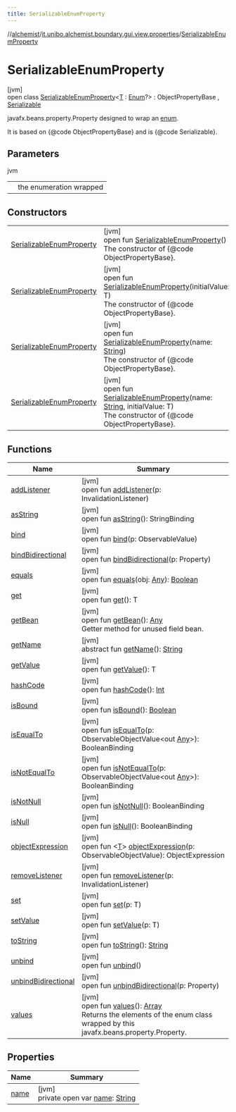 ```yaml
---
title: SerializableEnumProperty
---
```

//[alchemist](../../../index.html)/[it.unibo.alchemist.boundary.gui.view.properties](../index.html)/[SerializableEnumProperty](index.html)



# SerializableEnumProperty



[jvm]\
open class [SerializableEnumProperty](index.html)<[T](index.html) : [Enum](https://docs.oracle.com/javase/8/docs/api/java/lang/Enum.html)<T>?> : ObjectPropertyBase<T> , [Serializable](https://docs.oracle.com/javase/8/docs/api/java/io/Serializable.html)

javafx.beans.property.Property designed to wrap an [enum](https://docs.oracle.com/javase/8/docs/api/java/lang/Enum.html). 



 It is based on {@code ObjectPropertyBase} and is {@code Serializable}.



## Parameters


jvm

| | |
|---|---|
| <T> | the enumeration wrapped |



## Constructors


| | |
|---|---|
| [SerializableEnumProperty](-serializable-enum-property.html) | [jvm]<br>open fun [SerializableEnumProperty](-serializable-enum-property.html)()<br>The constructor of {@code ObjectPropertyBase}. |
| [SerializableEnumProperty](-serializable-enum-property.html) | [jvm]<br>open fun [SerializableEnumProperty](-serializable-enum-property.html)(initialValue: T)<br>The constructor of {@code ObjectPropertyBase}. |
| [SerializableEnumProperty](-serializable-enum-property.html) | [jvm]<br>open fun [SerializableEnumProperty](-serializable-enum-property.html)(name: [String](https://docs.oracle.com/javase/8/docs/api/java/lang/String.html))<br>The constructor of {@code ObjectPropertyBase}. |
| [SerializableEnumProperty](-serializable-enum-property.html) | [jvm]<br>open fun [SerializableEnumProperty](-serializable-enum-property.html)(name: [String](https://docs.oracle.com/javase/8/docs/api/java/lang/String.html), initialValue: T)<br>The constructor of {@code ObjectPropertyBase}. |


## Functions


| Name | Summary |
|---|---|
| [addListener](index.html#-511801938%2FFunctions%2F-134779887) | [jvm]<br>open fun [addListener](index.html#-511801938%2FFunctions%2F-134779887)(p: InvalidationListener) |
| [asString](index.html#-1664924783%2FFunctions%2F-134779887) | [jvm]<br>open fun [asString](index.html#-1664924783%2FFunctions%2F-134779887)(): StringBinding |
| [bind](index.html#1615523349%2FFunctions%2F-134779887) | [jvm]<br>open fun [bind](index.html#1615523349%2FFunctions%2F-134779887)(p: ObservableValue<out T>) |
| [bindBidirectional](index.html#-1943104152%2FFunctions%2F-134779887) | [jvm]<br>open fun [bindBidirectional](index.html#-1943104152%2FFunctions%2F-134779887)(p: Property<T>) |
| [equals](equals.html) | [jvm]<br>open fun [equals](equals.html)(obj: [Any](https://kotlinlang.org/api/latest/jvm/stdlib/kotlin/-any/index.html)): [Boolean](https://kotlinlang.org/api/latest/jvm/stdlib/kotlin/-boolean/index.html) |
| [get](index.html#1413784316%2FFunctions%2F-134779887) | [jvm]<br>open fun [get](index.html#1413784316%2FFunctions%2F-134779887)(): T |
| [getBean](get-bean.html) | [jvm]<br>open fun [getBean](get-bean.html)(): [Any](https://kotlinlang.org/api/latest/jvm/stdlib/kotlin/-any/index.html)<br>Getter method for unused field bean. |
| [getName](index.html#-1148459777%2FFunctions%2F-134779887) | [jvm]<br>abstract fun [getName](index.html#-1148459777%2FFunctions%2F-134779887)(): [String](https://docs.oracle.com/javase/8/docs/api/java/lang/String.html) |
| [getValue](index.html#1553832377%2FFunctions%2F-134779887) | [jvm]<br>open fun [getValue](index.html#1553832377%2FFunctions%2F-134779887)(): T |
| [hashCode](hash-code.html) | [jvm]<br>open fun [hashCode](hash-code.html)(): [Int](https://kotlinlang.org/api/latest/jvm/stdlib/kotlin/-int/index.html) |
| [isBound](index.html#-1318258914%2FFunctions%2F-134779887) | [jvm]<br>open fun [isBound](index.html#-1318258914%2FFunctions%2F-134779887)(): [Boolean](https://kotlinlang.org/api/latest/jvm/stdlib/kotlin/-boolean/index.html) |
| [isEqualTo](index.html#-25141901%2FFunctions%2F-134779887) | [jvm]<br>open fun [isEqualTo](index.html#-25141901%2FFunctions%2F-134779887)(p: ObservableObjectValue<out [Any](https://kotlinlang.org/api/latest/jvm/stdlib/kotlin/-any/index.html)>): BooleanBinding |
| [isNotEqualTo](index.html#-1118016794%2FFunctions%2F-134779887) | [jvm]<br>open fun [isNotEqualTo](index.html#-1118016794%2FFunctions%2F-134779887)(p: ObservableObjectValue<out [Any](https://kotlinlang.org/api/latest/jvm/stdlib/kotlin/-any/index.html)>): BooleanBinding |
| [isNotNull](index.html#2110311638%2FFunctions%2F-134779887) | [jvm]<br>open fun [isNotNull](index.html#2110311638%2FFunctions%2F-134779887)(): BooleanBinding |
| [isNull](index.html#-891486685%2FFunctions%2F-134779887) | [jvm]<br>open fun [isNull](index.html#-891486685%2FFunctions%2F-134779887)(): BooleanBinding |
| [objectExpression](index.html#634092268%2FFunctions%2F-134779887) | [jvm]<br>open fun <[T](index.html#634092268%2FFunctions%2F-134779887)> [objectExpression](index.html#634092268%2FFunctions%2F-134779887)(p: ObservableObjectValue<T>): ObjectExpression<T> |
| [removeListener](index.html#876250459%2FFunctions%2F-134779887) | [jvm]<br>open fun [removeListener](index.html#876250459%2FFunctions%2F-134779887)(p: InvalidationListener) |
| [set](index.html#230179262%2FFunctions%2F-134779887) | [jvm]<br>open fun [set](index.html#230179262%2FFunctions%2F-134779887)(p: T) |
| [setValue](index.html#1803825830%2FFunctions%2F-134779887) | [jvm]<br>open fun [setValue](index.html#1803825830%2FFunctions%2F-134779887)(p: T) |
| [toString](index.html#2128330268%2FFunctions%2F-134779887) | [jvm]<br>open fun [toString](index.html#2128330268%2FFunctions%2F-134779887)(): [String](https://docs.oracle.com/javase/8/docs/api/java/lang/String.html) |
| [unbind](index.html#513246258%2FFunctions%2F-134779887) | [jvm]<br>open fun [unbind](index.html#513246258%2FFunctions%2F-134779887)() |
| [unbindBidirectional](index.html#-595056977%2FFunctions%2F-134779887) | [jvm]<br>open fun [unbindBidirectional](index.html#-595056977%2FFunctions%2F-134779887)(p: Property<T>) |
| [values](values.html) | [jvm]<br>open fun [values](values.html)(): [Array](https://kotlinlang.org/api/latest/jvm/stdlib/kotlin/-array/index.html)<T><br>Returns the elements of the enum class wrapped by this javafx.beans.property.Property. |


## Properties


| Name | Summary |
|---|---|
| [name](name.html) | [jvm]<br>private open var [name](name.html): [String](https://docs.oracle.com/javase/8/docs/api/java/lang/String.html) |

